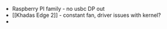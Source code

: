  - Raspberry PI family - no usbc DP out
 - [[Khadas Edge 2]] - constant fan, driver issues with kernel?
 - 